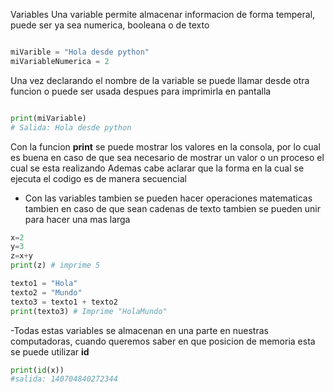Variables
Una variable permite almacenar informacion de forma temperal, puede ser ya sea numerica, booleana o de texto

```python

miVarible = "Hola desde python"
miVariableNumerica = 2

```
Una vez declarando el nombre de la variable se puede llamar desde otra funcion o puede ser usada despues para imprimirla en pantalla

```python

print(miVariable)
# Salida: Hola desde python
```

Con la funcion **print** se puede mostrar los valores en la consola, por lo cual es buena en caso de que sea necesario de mostrar un valor o un proceso el cual se esta realizando
Ademas cabe aclarar que la forma en la cual se ejecuta el codigo es de manera secuencial

- Con las variables tambien se pueden hacer operaciones matematicas tambien en caso de que sean cadenas de texto tambien se pueden unir para hacer una mas larga

```python
x=2
y=3
z=x+y
print(z) # imprime 5

texto1 = "Hola"
texto2 = "Mundo"
texto3 = texto1 + texto2
print(texto3) # Imprime "HolaMundo"
```
 
 -Todas estas variables se almacenan en una parte en nuestras computadoras, cuando queremos saber en que posicion de memoria esta se puede utilizar **id** 

 ```python
print(id(x))
#salida: 140704840272344
 ```

